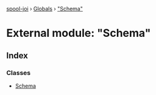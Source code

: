 [spool-joi](../README.md) › [Globals](../globals.md) › ["Schema"](_schema_.md)

# External module: "Schema"

## Index

### Classes

* [Schema](../classes/_schema_.schema.md)
